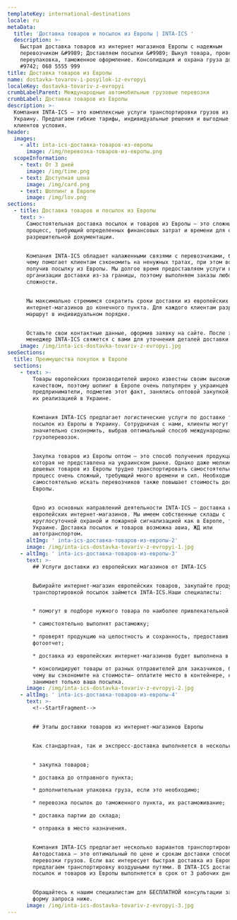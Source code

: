 ```yaml
---
templateKey: international-destinations
locale: ru
metaData:
  title: 'Доставка товаров и посылок из Европы | INTA-ICS '
  description: >-
    Быстрая доставка товаров из интернет магазинов Европы с надежным
    перевозчиком &#9989; Доставляем посылки &#9989; Выкуп товара, проверка,
    переупаковка, таможенное оформление. Консолидация и охрана груза до отправки
    #9742; 068 5555 999
title: Доставка товаров из Европы
name: dostavka-tovarov-i-posyilok-iz-evropyi
localeKey: dostavka-tovariv-z-evropyi
crumbLabelParent: Международные автомобильные грузовые перевозки
crumbLabel: Доставка товаров из Европы
description: >-
  Компания INTA-ICS — это комплексные услуги транспортировки грузов из Европы в
  Украину. Предлагаем гибкие тарифы, индивидуальные решения и выгодные для
  клиентов условия.
header:
  images:
    - alt: inta-ics-доставка-товаров-из-европы
      image: /img/перевозка-товаров-из-европы.png
  scopeInformation:
    - text: От 3 дней
      image: /img/time.png
    - text: Доступная цена
      image: /img/card.png
    - text: Шоппинг в Европе
      image: /img/lov.png
sections:
  - title: Доставка товаров и посылок из Европы
    text: >-
      Самостоятельная доставка посылок и товаров из Европы — это сложный
      процесс, требующий определенных финансовых затрат и времени для оформления
      разрешительной документации.


      Компания INTA-ICS обладает налаженными связями с перевозчиками, благодаря
      чему помогает клиентам сэкономить на ненужных тратах, при этом вовремя
      получив посылку из Европы. Мы долгое время предоставляем услуги в сфере
      организации доставки из-за границы, поэтому выполняем заказы любой
      сложности.


      Мы максимально стремимся сократить сроки доставки из европейских
      интернет-магазинов до конечного пункта. Для каждого клиентам разрабатываем
      маршрут в индивидуальном порядке.


      Оставьте свои контактные данные, оформив заявку на сайте. После этого
      менеджер INTA-ICS свяжется с вами для уточнения деталей доставки.
    image: /img/inta-ics-dostavka-tovariv-z-evropyi.jpg
seoSections:
  title: Преимущества покупок в Европе
  sections:
    - text: >-
        Товары европейских производителей широко известны своим высоким
        качеством, поэтому шопинг в Европе очень популярен у украинцев. Многие
        предприниматели, подметив этот факт, занялись оптовой закупкой товаров и
        их реализацией в Украине.


        Компания INTA-ICS предлагает логистические услуги по доставке товаров и
        посылок из Европы в Украину. Сотрудничая с нами, клиенты могут
        значительно сэкономить, выбрав оптимальный способ международных
        грузоперевозок.


        Закупка товаров из Европы оптом — это способ получения продукции,
        которая не представлена на украинском рынке. Однако даже мелкие партии
        дешевых товаров из Европы трудно транспортировать самостоятельно: этот
        процесс очень сложный, требующий много времени и сил. Необходимость
        самостоятельно искать перевозчиков также повышает стоимость доставки из
        Европы.


        Одно из основных направлений деятельности INTA-ICS — доставка из
        европейских интернет-магазинов. Мы имеем собственные склады с
        круглосуточной охраной и пожарной сигнализацией как в Европе, так и
        Украине. Доставка посылок и товаров возможна авиа, ЖД или
        автотранспортом.
      altImg: ' inta-ics-доставка-товаров-из-европы-2'
      image: /img/inta-ics-dostavka-tovariv-z-evropyi-1.jpg
    - altImg: ' inta-ics-доставка-товаров-из-европы-3'
      text: >-
        ## Услуги доставки из европейских магазинов от INTA-ICS


        Выбирайте интернет-магазин европейских товаров, закупайте продукцию, а
        транспортировкой посылок займется INTA-ICS.Наши специалисты:


        * помогут в подборе нужного товара по наиболее привлекательной цене;

        * самостоятельно выполнят растаможку;

        * проверят продукцию на целостность и сохранность, предоставив вам
        фотоотчет;

        * доставка из европейских интернет-магазинов будет выполнена в срок;

        * консолидируют товары от разных отправителей для заказчиков, благодаря
        чему вы сэкономите на стоимости— оплатите место в контейнере, которое
        занимает только ваша посылка.
      image: /img/inta-ics-dostavka-tovariv-z-evropyi-2.jpg
    - altImg: ' inta-ics-доставка-товаров-из-европы-4'
      text: >-
        <!--StartFragment-->


        ## Этапы доставки товаров из интернет-магазинов Европы


        Как стандартная, так и экспресс-доставка выполняется в несколько этапов:


        * закупка товаров;

        * доставка до отправного пункта;

        * дополнительная упаковка груза, если это необходимо;

        * перевозка посылок до таможенного пункта, их растаможивание;

        * доставка партии до склада;

        * отправка в место назначения.


        Компания INTA-ICS предлагает несколько вариантов транспортировки.
        Автодоставка — это оптимальный по цене и срокам доставки способ
        перевозки грузов. Если вас интересует быстрая доставка из Европы,
        предлагаем транспортировку воздушными путями. В INTA-ICS доставка
        посылок и товаров из Европы выполняется в срок от 3 рабочих дней.


        Обращайтесь к нашим специалистам для БЕСПЛАТНОЙ консультации заполнив
        форму запроса ниже.
      image: /img/inta-ics-dostavka-tovariv-z-evropyi-3.jpg
---
```


